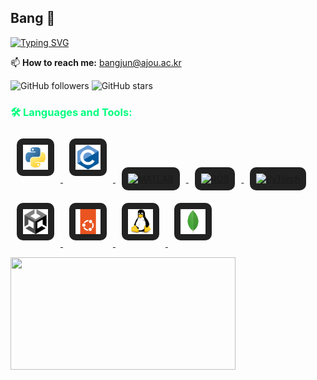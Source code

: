 <!-- 깔끔한 README를 위한 개선된 코드 -->

<!-- README Header -->
<!--
**bangjyun/bangjyun** is a ✨ _special_ ✨ repository because its README.md (this file) appears on your GitHub profile.

Here are some ideas to get you started:

- 🔭 I’m currently working on ...
- 🌱 I’m currently learning Autonomous Driving
- 👯 I’m looking to collaborate on ...
- 🤔 I’m looking for help with ...
- 💬 Ask me about ...
- 📫 How to reach me: bangjun@ajou.ac.kr
- 😄 Pronouns: ...
- ⚡ Fun fact: ...
-->

<h2 align="left">
  Bang 👋
</h2>

[![Typing SVG](https://readme-typing-svg.demolab.com?font=Doto&weight=900&size=30&duration=3000&pause=2000&color=2ABB68&background=1ABC9C1D&center=true&vCenter=true&width=800&height=120&lines=%F0%9F%8C%9F+%F0%9F%8C%9F+%F0%9F%8C%9F+%22JiYOON's+GitHub%22%F0%9F%8C%9F+%F0%9F%8C%9F+%F0%9F%8C%9F+)](https://git.io/typing-svg)
<p align="left">
  📫 <b>How to reach me:</b> <a href="mailto:bangjun@ajou.ac.kr">bangjun@ajou.ac.kr</a>
</p>
<div align="left">
  <img alt="GitHub followers" src="https://img.shields.io/github/followers/bangjyun?label=Followers&style=social" />
  <img alt="GitHub stars" src="https://img.shields.io/github/stars/bangjyun?affiliations=OWNER%2CCOLLABORATOR&style=social" />
</div>

<!-- Languages and Tools Section -->
<h3 align="left" style="color: #00FF7F;">🛠 Languages and Tools:</h3>
<p align="left">
  <!-- 각 아이콘에 스타일 추가 -->
  <a href="https://www.python.org" target="_blank" rel="noreferrer">
    <img src="https://raw.githubusercontent.com/devicons/devicon/master/icons/python/python-original.svg" alt="Python" width="40" height="40" style="margin: 10px; background: #222; padding: 10px; border-radius: 10px;"/>
  </a>
  <a href="https://en.wikipedia.org/wiki/C_(programming_language)" target="_blank" rel="noreferrer">
    <img src="https://raw.githubusercontent.com/devicons/devicon/master/icons/c/c-original.svg" alt="C" width="40" height="40" style="margin: 10px; background: #222; padding: 10px; border-radius: 10px;"/>
  </a>
  <a href="https://www.mathworks.com/products/matlab.html" target="_blank" rel="noreferrer">
    <img src="https://upload.wikimedia.org/wikipedia/commons/2/21/Matlab_Logo.png" alt="MATLAB" width="40" height="40" style="margin: 10px; background: #222; padding: 10px; border-radius: 10px;"/>
  </a>
  <a href="https://www.ros.org" target="_blank" rel="noreferrer">
    <img src="https://upload.wikimedia.org/wikipedia/commons/b/bb/Ros_logo.svg" alt="ROS" width="40" height="40" style="margin: 10px; background: #222; padding: 10px; border-radius: 10px;"/>
  </a>
  <a href="https://pytorch.org/" target="_blank" rel="noreferrer">
    <img src="https://www.vectorlogo.zone/logos/pytorch/pytorch-icon.svg" alt="PyTorch" width="40" height="40" style="margin: 10px; background: #222; padding: 10px; border-radius: 10px;"/>
  </a>
  <a href="https://unity.com/" target="_blank" rel="noreferrer">
    <img src="https://raw.githubusercontent.com/devicons/devicon/master/icons/unity/unity-original.svg" alt="Unity" width="40" height="40" style="margin: 10px; background: #222; padding: 10px; border-radius: 10px;"/>
  </a>
  <a href="https://ubuntu.com/" target="_blank" rel="noreferrer">
    <img src="https://raw.githubusercontent.com/devicons/devicon/master/icons/ubuntu/ubuntu-plain.svg" alt="Ubuntu" width="40" height="40" style="margin: 10px; background: #222; padding: 10px; border-radius: 10px;"/>
  </a>
  <a href="https://www.kernel.org/" target="_blank" rel="noreferrer">
    <img src="https://raw.githubusercontent.com/devicons/devicon/master/icons/linux/linux-original.svg" alt="Linux" width="40" height="40" style="margin: 10px; background: #222; padding: 10px; border-radius: 10px;"/>
  </a>
  <a href="https://www.mongodb.com/" target="_blank" rel="noreferrer">
    <img src="https://raw.githubusercontent.com/devicons/devicon/master/icons/mongodb/mongodb-original.svg" alt="MongoDB" width="40" height="40" style="margin: 10px; background: #222; padding: 10px; border-radius: 10px;"/>
  </a>
</p>



<!-- GitHub Stats Section -->
 <!-- <br> 줄 바꿈 추가 -->
<div align="left">
  <a href="https://github.com/bangjyun">
    <img height="180" width="360" align="center" src="https://github-readme-stats.vercel.app/api/top-langs?username=bangjyun&layout=compact&langs_count=8&card_width=320&theme=dark" />
  </a>
</div>

